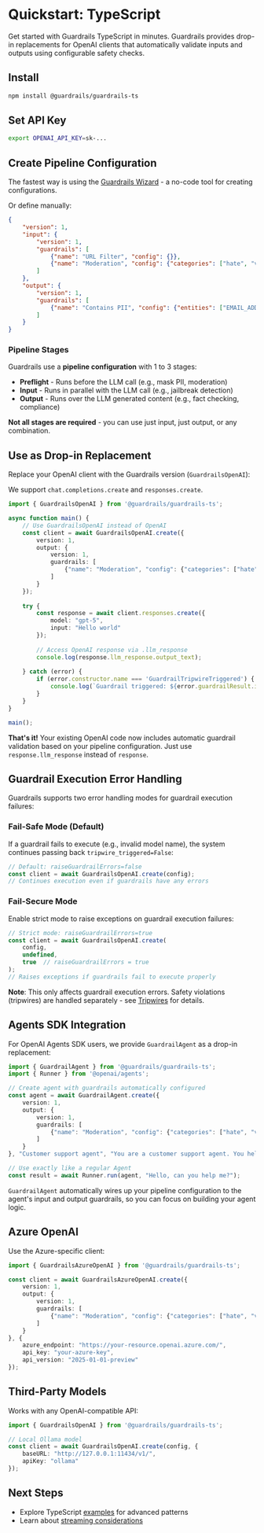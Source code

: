 # Quickstart: TypeScript

Get started with Guardrails TypeScript in minutes. Guardrails provides drop-in replacements for OpenAI clients that automatically validate inputs and outputs using configurable safety checks.

## Install

```bash
npm install @guardrails/guardrails-ts
```

## Set API Key

```bash
export OPENAI_API_KEY=sk-...
```

## Create Pipeline Configuration

The fastest way is using the [Guardrails Wizard](https://guardrails-vercel-git-main-openai.vercel.app/guardrails) - a no-code tool for creating configurations.

Or define manually:

```json
{
    "version": 1,
    "input": {
        "version": 1,
        "guardrails": [
            {"name": "URL Filter", "config": {}},
            {"name": "Moderation", "config": {"categories": ["hate", "violence"]}}
        ]
    },
    "output": {
        "version": 1,
        "guardrails": [
            {"name": "Contains PII", "config": {"entities": ["EMAIL_ADDRESS", "PHONE_NUMBER"]}}
        ]
    }
}
```

### Pipeline Stages

Guardrails use a **pipeline configuration** with 1 to 3 stages:

- **Preflight** - Runs before the LLM call (e.g., mask PII, moderation)
- **Input** - Runs in parallel with the LLM call (e.g., jailbreak detection)
- **Output** - Runs over the LLM generated content (e.g., fact checking, compliance)

**Not all stages are required** - you can use just input, just output, or any combination.

## Use as Drop-in Replacement

Replace your OpenAI client with the Guardrails version (`GuardrailsOpenAI`):

We support `chat.completions.create` and `responses.create`.

```typescript
import { GuardrailsOpenAI } from '@guardrails/guardrails-ts';

async function main() {
    // Use GuardrailsOpenAI instead of OpenAI
    const client = await GuardrailsOpenAI.create({
        version: 1,
        output: {
            version: 1,
            guardrails: [
                {"name": "Moderation", "config": {"categories": ["hate", "violence"]}}
            ]
        }
    });
    
    try {
        const response = await client.responses.create({
            model: "gpt-5",
            input: "Hello world"
        });
        
        // Access OpenAI response via .llm_response
        console.log(response.llm_response.output_text);
        
    } catch (error) {
        if (error.constructor.name === 'GuardrailTripwireTriggered') {
            console.log(`Guardrail triggered: ${error.guardrailResult.info}`);
        }
    }
}

main();
```

**That's it!** Your existing OpenAI code now includes automatic guardrail validation based on your pipeline configuration. Just use `response.llm_response` instead of `response`.

## Guardrail Execution Error Handling

Guardrails supports two error handling modes for guardrail execution failures:

### Fail-Safe Mode (Default)
If a guardrail fails to execute (e.g., invalid model name), the system continues passing back `tripwire_triggered=False`:

```typescript
// Default: raiseGuardrailErrors=false
const client = await GuardrailsOpenAI.create(config);
// Continues execution even if guardrails have any errors
```

### Fail-Secure Mode
Enable strict mode to raise exceptions on guardrail execution failures:

```typescript
// Strict mode: raiseGuardrailErrors=true
const client = await GuardrailsOpenAI.create(
    config,
    undefined,
    true  // raiseGuardrailErrors = true
);
// Raises exceptions if guardrails fail to execute properly
```

**Note**: This only affects guardrail execution errors. Safety violations (tripwires) are handled separately - see [Tripwires](./tripwires.md) for details.

## Agents SDK Integration

For OpenAI Agents SDK users, we provide `GuardrailAgent` as a drop-in replacement:

```typescript
import { GuardrailAgent } from '@guardrails/guardrails-ts';
import { Runner } from '@openai/agents';

// Create agent with guardrails automatically configured
const agent = await GuardrailAgent.create({
    version: 1,
    output: {
        version: 1,
        guardrails: [
            {"name": "Moderation", "config": {"categories": ["hate", "violence"]}}
        ]
    }
}, "Customer support agent", "You are a customer support agent. You help customers with their questions.");

// Use exactly like a regular Agent
const result = await Runner.run(agent, "Hello, can you help me?");
```

`GuardrailAgent` automatically wires up your pipeline configuration to the agent's input and output guardrails, so you can focus on building your agent logic.

## Azure OpenAI

Use the Azure-specific client:

```typescript
import { GuardrailsAzureOpenAI } from '@guardrails/guardrails-ts';

const client = await GuardrailsAzureOpenAI.create({
    version: 1,
    output: {
        version: 1,
        guardrails: [
            {"name": "Moderation", "config": {"categories": ["hate", "violence"]}}
        ]
    }
}, {
    azure_endpoint: "https://your-resource.openai.azure.com/",
    api_key: "your-azure-key",
    api_version: "2025-01-01-preview"
});
```

## Third-Party Models

Works with any OpenAI-compatible API:

```typescript
import { GuardrailsOpenAI } from '@guardrails/guardrails-ts';

// Local Ollama model
const client = await GuardrailsOpenAI.create(config, {
    baseURL: "http://127.0.0.1:11434/v1/",
    apiKey: "ollama"
});
```

## Next Steps

- Explore TypeScript [examples](https://github.com/OpenAI-Early-Access/guardrails/tree/main/guardrails-ts/examples) for advanced patterns
- Learn about [streaming considerations](./streaming_output.md)

